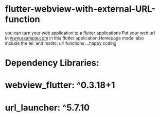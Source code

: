 # flutter-webview-with-external-URL-function
 you can turn your web application to a flutter applications
 Put your web url in www.example.com in this flutter application,Homepage model
 also include the tel: and mailto: url functions ...happy coding
 

   # Dependency Libraries:
# webview_flutter: ^0.3.18+1
# url_launcher: ^5.7.10
